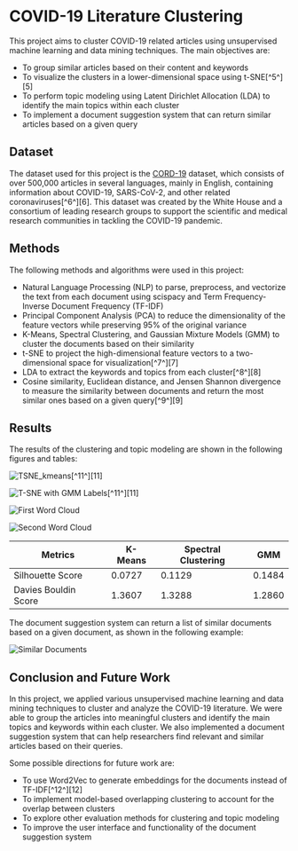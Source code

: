 # COVID-19 Literature Clustering

This project aims to cluster COVID-19 related articles using unsupervised machine learning and data mining techniques. The main objectives are:

- To group similar articles based on their content and keywords
- To visualize the clusters in a lower-dimensional space using t-SNE[^5^][5]
- To perform topic modeling using Latent Dirichlet Allocation (LDA) to identify the main topics within each cluster
- To implement a document suggestion system that can return similar articles based on a given query

## Dataset

The dataset used for this project is the [CORD-19](https://www.kaggle.com/allen-institute-for-ai/CORD-19-research-challenge) dataset, which consists of over 500,000 articles in several languages, mainly in English, containing information about COVID-19, SARS-CoV-2, and other related coronaviruses[^6^][6]. This dataset was created by the White House and a consortium of leading research groups to support the scientific and medical research communities in tackling the COVID-19 pandemic.

## Methods

The following methods and algorithms were used in this project:

- Natural Language Processing (NLP) to parse, preprocess, and vectorize the text from each document using scispacy and Term Frequency-Inverse Document Frequency (TF-IDF)
- Principal Component Analysis (PCA) to reduce the dimensionality of the feature vectors while preserving 95% of the original variance
- K-Means, Spectral Clustering, and Gaussian Mixture Models (GMM) to cluster the documents based on their similarity
- t-SNE to project the high-dimensional feature vectors to a two-dimensional space for visualization[^7^][7]
- LDA to extract the keywords and topics from each cluster[^8^][8]
- Cosine similarity, Euclidean distance, and Jensen Shannon divergence to measure the similarity between documents and return the most similar ones based on a given query[^9^][9]

## Results

The results of the clustering and topic modeling are shown in the following figures and tables:

![TSNE_kmeans](https://github.com/pareekshitreddy/COVID-19-Literature-Clustering/assets/91700444/106e04f4-7735-4769-8f98-a92775375b6f)[^11^][11]

![T-SNE with GMM Labels](tsne_gmm.png)[^11^][11]

![First Word Cloud](wordcloud1.png)

![Second Word Cloud](wordcloud2.png)

| Metrics | K-Means | Spectral Clustering | GMM |
|---------|---------|---------------------|-----|
| Silhouette Score | 0.0727 | 0.1129 | 0.1484 |[^1^][1][^2^][2][^3^][3]
| Davies Bouldin Score | 1.3607 | 1.3288 | 1.2860 |

The document suggestion system can return a list of similar documents based on a given document, as shown in the following example:

![Similar Documents](similar_docs.png)

## Conclusion and Future Work

In this project, we applied various unsupervised machine learning and data mining techniques to cluster and analyze the COVID-19 literature. We were able to group the articles into meaningful clusters and identify the main topics and keywords within each cluster. We also implemented a document suggestion system that can help researchers find relevant and similar articles based on their queries.

Some possible directions for future work are:

- To use Word2Vec to generate embeddings for the documents instead of TF-IDF[^12^][12]
- To implement model-based overlapping clustering to account for the overlap between clusters
- To explore other evaluation methods for clustering and topic modeling
- To improve the user interface and functionality of the document suggestion system
